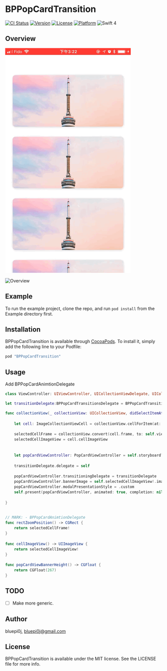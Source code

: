 # BPPopCardTransition

[![CI Status](http://img.shields.io/travis/bluepi0j/BPPopCardTransition.svg?style=flat)](https://travis-ci.org/bluepi0j/BPPopCardTransition)
[![Version](https://img.shields.io/cocoapods/v/BPPopCardTransition.svg?style=flat)](http://cocoapods.org/pods/BPPopCardTransition)
[![License](https://img.shields.io/cocoapods/l/BPPopCardTransition.svg?style=flat)](http://cocoapods.org/pods/BPPopCardTransition)
[![Platform](https://img.shields.io/cocoapods/p/BPPopCardTransition.svg?style=flat)](http://cocoapods.org/pods/BPPopCardTransition)
![Swift 4](https://img.shields.io/badge/Swift-4-orange.svg?style=flat)

## Overview


![Overview](https://raw.githubusercontent.com/bluepi0j/BPPopCardTransition/master/Images/example1.GIF)

![Overview](https://raw.githubusercontent.com/bluepi0j/BPPopCardTransition/master/Images/example2.GIF)

## Example

To run the example project, clone the repo, and run `pod install` from the Example directory first.

## Installation

BPPopCardTransition is available through [CocoaPods](http://cocoapods.org). To install
it, simply add the following line to your Podfile:

```ruby
pod "BPPopCardTransition"
```
## Usage

Add BPPopCardAnimtionDelegate

```swift
class ViewController: UIViewController, UICollectionViewDelegate, UICollectionViewDataSource, BPPopCardAnimtionDelegate
```

```swift
let transitionDelegate:BPPopCardTransitionsDelegate = BPPopCardTransitionsDelegate()
```

```swift
func collectionView(_ collectionView: UICollectionView, didSelectItemAt indexPath: IndexPath) {

    let cell: ImageCollectionViewCell = collectionView.cellForItem(at: indexPath)! as! ImageCollectionViewCell

    selectedCellFrame = collectionView.convert(cell.frame, to: self.view)
    selectedCellImageView = cell.cellImageView


    let popCardViewController: PopCardViewController = self.storyboard?.instantiateViewController(withIdentifier: "PopCardViewController") as! PopCardViewController

    transitionDelegate.delegate = self

    popCardViewController.transitioningDelegate = transitionDelegate
    popCardViewController.bannerImage = self.selectedCellImageView!.image
    popCardViewController.modalPresentationStyle = .custom
    self.present(popCardViewController, animated: true, completion: nil)

}
```
```swift

// MARK: - BPPopCardAnimtionDelegate
func rectZoomPosition() -> CGRect {
    return selectedCellFrame!
}

func cellImageView() -> UIImageView {
    return selectedCellImageView!
}

func popCardViewBannerHeight() -> CGFloat {
    return CGFloat(267)
}
```


## TODO

- [ ] Make more generic.

## Author

bluepi0j, bluepi0j@gmail.com

## License

BPPopCardTransition is available under the MIT license. See the LICENSE file for more info.


